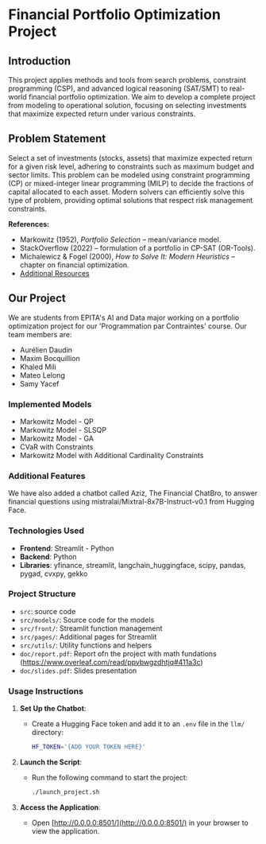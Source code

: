 # Financial Portfolio Optimization Project

## Introduction

This project applies methods and tools from search problems, constraint programming (CSP), and advanced logical reasoning (SAT/SMT) to real-world financial portfolio optimization. We aim to develop a complete project from modeling to operational solution, focusing on selecting investments that maximize expected return under various constraints.

## Problem Statement

Select a set of investments (stocks, assets) that maximize expected return for a given risk level, adhering to constraints such as maximum budget and sector limits. This problem can be modeled using constraint programming (CP) or mixed-integer linear programming (MILP) to decide the fractions of capital allocated to each asset. Modern solvers can efficiently solve this type of problem, providing optimal solutions that respect risk management constraints.

**References:**
- Markowitz (1952), *Portfolio Selection* – mean/variance model.
- StackOverflow (2022) – formulation of a portfolio in CP-SAT (OR-Tools).
- Michalewicz & Fogel (2000), *How to Solve It: Modern Heuristics* – chapter on financial optimization.
- [Additional Resources](https://drive.google.com/file/d/1KPokq-5Z_aj_T5ysXyqnFebaoefpKU-6/view?usp=sharing)

## Our Project

We are students from EPITA's AI and Data major working on a portfolio optimization project for our 'Programmation par Contraintes' course.
Our team members are:
- Aurélien Daudin
- Maxim Bocquillion
- Khaled Mili
- Mateo Lelong
- Samy Yacef

### Implemented Models

- Markowitz Model - QP
- Markowitz Model - SLSQP
- Markowitz Model - GA
- CVaR with Constraints
- Markowitz Model with Additional Cardinality Constraints

### Additional Features

We have also added a chatbot called Aziz, The Financial ChatBro, to answer financial questions using mistralai/Mixtral-8x7B-Instruct-v0.1 from Hugging Face.

### Technologies Used

- **Frontend**: Streamlit - Python
- **Backend**: Python
- **Libraries**: yfinance, streamlit, langchain_huggingface, scipy, pandas, pygad, cvxpy, gekko

### Project Structure

- `src`: source code
- `src/models/`: Source code for the models
- `src/front/`: Streamlit function management
- `src/pages/`: Additional pages for Streamlit
- `src/utils/`: Utility functions and helpers
- `doc/report.pdf`: Report ofn the project with math fundations (https://www.overleaf.com/read/ppvbwgzdhtjq#411a3c)
- `doc/slides.pdf`: Slides presentation

### Usage Instructions

1. **Set Up the Chatbot**:
   - Create a Hugging Face token and add it to an `.env` file in the `llm/` directory:
     ```bash
     HF_TOKEN='{ADD YOUR TOKEN HERE}'
     ```

2. **Launch the Script**:
   - Run the following command to start the project:
     ```bash
     ./launch_project.sh
     ```

3. **Access the Application**:
   - Open [http://0.0.0.0:8501/](http://0.0.0.0:8501/) in your browser to view the application.
